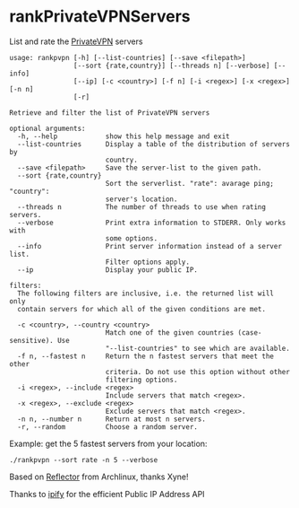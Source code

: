 # rankPrivateVPNServers

List and rate the [PrivateVPN](https://privatevpn.com/) servers

```
usage: rankpvpn [-h] [--list-countries] [--save <filepath>]
                [--sort {rate,country}] [--threads n] [--verbose] [--info]
                [--ip] [-c <country>] [-f n] [-i <regex>] [-x <regex>] [-n n]
                [-r]

Retrieve and filter the list of PrivateVPN servers

optional arguments:
  -h, --help            show this help message and exit
  --list-countries      Display a table of the distribution of servers by
                        country.
  --save <filepath>     Save the server-list to the given path.
  --sort {rate,country}
                        Sort the serverlist. "rate": avarage ping; "country":
                        server's location.
  --threads n           The number of threads to use when rating servers.
  --verbose             Print extra information to STDERR. Only works with
                        some options.
  --info                Print server information instead of a server list.
                        Filter options apply.
  --ip                  Display your public IP.

filters:
  The following filters are inclusive, i.e. the returned list will only
  contain servers for which all of the given conditions are met.

  -c <country>, --country <country>
                        Match one of the given countries (case-sensitive). Use
                        "--list-countries" to see which are available.
  -f n, --fastest n     Return the n fastest servers that meet the other
                        criteria. Do not use this option without other
                        filtering options.
  -i <regex>, --include <regex>
                        Include servers that match <regex>.
  -x <regex>, --exclude <regex>
                        Exclude servers that match <regex>.
  -n n, --number n      Return at most n servers.
  -r, --random          Choose a random server.

```

Example: get the 5 fastest servers from your location:

`./rankpvpn --sort rate -n 5 --verbose`

Based on [Reflector](https://xyne.archlinux.ca/projects/reflector/) from Archlinux, thanks Xyne!

Thanks to [ipify](https://www.ipify.org/) for the efficient Public IP Address API 
 

